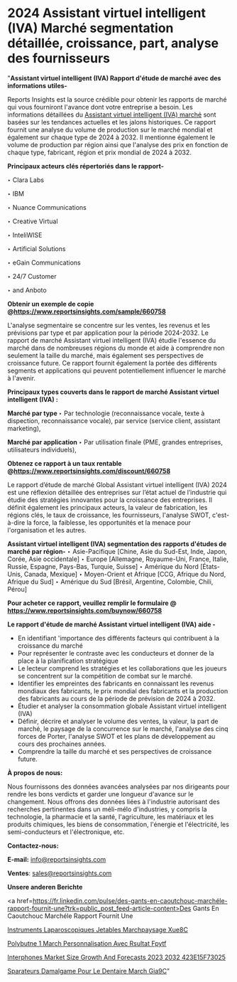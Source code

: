 # 2024 Assistant virtuel intelligent (IVA) Marché segmentation détaillée, croissance, part, analyse des fournisseurs

"<strong>Assistant virtuel intelligent (IVA) Rapport d'étude de marché avec des informations utiles-</strong>

Reports Insights est la source crédible pour obtenir les rapports de marché qui vous fourniront l'avance dont votre entreprise a besoin. Les informations détaillées du <a href=https://www.reportsinsights.com/sample/660758>Assistant virtuel intelligent (IVA) marché</a> sont basées sur les tendances actuelles et les jalons historiques. Ce rapport fournit une analyse du volume de production sur le marché mondial et également sur chaque type de 2024 à 2032. Il mentionne également le volume de production par région ainsi que l'analyse des prix en fonction de chaque type, fabricant, région et prix mondial de 2024 à 2032.

<b>Principaux acteurs clés répertoriés dans le rapport-</b>

‣ Clara Labs

‣ IBM

‣ Nuance Communications

‣ Creative Virtual

‣ InteliWISE

‣ Artificial Solutions

‣ eGain Communications

‣ 24/7 Customer

‣ and Anboto

<strong><b>Obtenir un exemple de copie @</b></strong><a href=https://www.reportsinsights.com/sample/660758><strong><b>https://www.reportsinsights.com/sample/660758</b></strong></a>

L'analyse segmentaire se concentre sur les ventes, les revenus et les prévisions par type et par application pour la période 2024-2032. Le rapport de marché Assistant virtuel intelligent (IVA) étudie l'essence du marché dans de nombreuses régions du monde et aide à comprendre non seulement la taille du marché, mais également ses perspectives de croissance future. Ce rapport fournit également la portée des différents segments et applications qui peuvent potentiellement influencer le marché à l'avenir.

<strong>Principaux types couverts dans le rapport de marché Assistant virtuel intelligent (IVA) :</strong>

<strong>Marché par type </strong>
‣ Par technologie (reconnaissance vocale, texte à dispection, reconnaissance vocale), par service (service client, assistant marketing),

<strong>Marché par application </strong>
‣ Par utilisation finale (PME, grandes entreprises, utilisateurs individuels),

<strong><b>Obtenez ce rapport à un taux rentable @</b></strong><a href=https://www.reportsinsights.com/discount/660758><strong><b>https://www.reportsinsights.com/discount/660758</b></strong></a>

Le rapport d’étude de marché Global Assistant virtuel intelligent (IVA) 2024 est une réflexion détaillée des entreprises sur l’état actuel de l’industrie qui étudie des stratégies innovantes pour la croissance des entreprises. Il définit également les principaux acteurs, la valeur de fabrication, les régions clés, le taux de croissance, les fournisseurs, l'analyse SWOT, c'est-à-dire la force, la faiblesse, les opportunités et la menace pour l'organisation et les autres.

<strong>Assistant virtuel intelligent (IVA) segmentation des rapports d'études de marché par région-</strong>
‣ Asie-Pacifique [Chine, Asie du Sud-Est, Inde, Japon, Corée, Asie occidentale]
‣ Europe [Allemagne, Royaume-Uni, France, Italie, Russie, Espagne, Pays-Bas, Turquie, Suisse]
‣ Amérique du Nord [États-Unis, Canada, Mexique]
‣ Moyen-Orient et Afrique [CCG, Afrique du Nord, Afrique du Sud]
‣ Amérique du Sud [Brésil, Argentine, Colombie, Chili, Pérou]

<strong>Pour acheter ce rapport, veuillez remplir le formulaire @   <a href=https://www.reportsinsights.com/buynow/660758>https://www.reportsinsights.com/buynow/660758</a></strong>

<strong>Le rapport d'étude de marché Assistant virtuel intelligent (IVA) aide -</strong>
<ul>
  <li>En identifiant 'importance des différents facteurs qui contribuent à la croissance du marché</li>
  <li>Pour représenter le contraste avec les conducteurs et donner de la place à la planification stratégique</li>
  <li>Le lecteur comprend les stratégies et les collaborations que les joueurs se concentrent sur la compétition de combat sur le marché.</li>
  <li>Identifier les empreintes des fabricants en connaissant les revenus mondiaux des fabricants, le prix mondial des fabricants et la production des fabricants au cours de la période de prévision de 2024 à 2032.</li>
  <li>Étudier et analyser la consommation globale Assistant virtuel intelligent (IVA)</li>
  <li>Définir, décrire et analyser le volume des ventes, la valeur, la part de marché, le paysage de la concurrence sur le marché, l'analyse des cinq forces de Porter, l'analyse SWOT et les plans de développement au cours des prochaines années.</li>
  <li>Comprendre la taille du marché et ses perspectives de croissance future.</li>
</ul>
<strong>À propos de nous:</strong>

Nous fournissons des données avancées analysées par nos dirigeants pour rendre les bons verdicts et garder une longueur d'avance sur le changement. Nous offrons des données liées à l'industrie autorisant des recherches pertinentes dans un méli-mélo d'industries, y compris la technologie, la pharmacie et la santé, l'agriculture, les matériaux et les produits chimiques, les biens de consommation, l'énergie et l'électricité, les semi-conducteurs et l'électronique, etc.

<strong>Contactez-nous:</strong>

<strong>E-mail:</strong> <a href=mailto:info@reportsinsights.com>info@reportsinsights.com</a>

<strong>Ventes</strong>: <a href=mailto:sales@reportsinsights.com>sales@reportsinsights.com</a>

<strong>Unsere anderen Berichte</strong>

<a href=https://fr.linkedin.com/pulse/des-gants-en-caoutchouc-marchéle-rapport-fournit-une?trk=public_post_feed-article-content>Des Gants En Caoutchouc Marchéle Rapport Fournit Une</a>

<a href=https://www.linkedin.com/pulse/instruments-laparoscopiques-jetables-march%C3%A9paysage-xue8c/>Instruments Laparoscopiques Jetables Marchpaysage Xue8C</a>

<a href=https://www.linkedin.com/pulse/polybut%C3%A8ne-1-march%C3%A9-personnalisation-avec-r%C3%A9sultat-fpytf/>Polybutne 1 March Personnalisation Avec Rsultat Fpytf</a>

<a href=https://medium.com/@aaradhyashinde84758/interphones-market-size-growth-and-forecasts-2023-2032-423e15f73025>Interphones Market Size Growth And Forecasts 2023 2032 423E15F73025</a>

<a href=https://www.linkedin.com/pulse/s%C3%A9parateurs-damalgame-pour-le-dentaire-march%C3%A9-gia9c/>Sparateurs Damalgame Pour Le Dentaire March Gia9C</a>"
